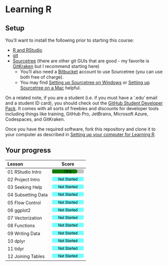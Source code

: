 Learning R
================

<!-- This file is not intended to be edited -->
<!-- Progress updates will be rendered automatically when pushing to GitHub -->

## Setup

You’ll want to install the following prior to starting this course:

- [R and RStudio](https://posit.co/download/rstudio-desktop/)
- [git](https://git-scm.com/book/en/v2/Getting-Started-Installing-Git)
- [Sourcetree](https://www.sourcetreeapp.com/) (there are other git GUIs
  that are good - my favorite is [GitKraken](https://www.gitkraken.com/)
  but I recommend starting here)
  - You’ll also need a [Bitbucket](https://bitbucket.org/) account to
    use Sourcetree (you can use both free of charge).
  - You may find [Setting up Sourcetree on Windows]() or [Setting up
    Sourcetree on a Mac]() helpful.

On a related note, if you are a student (i.e. if you must have a ‘.edu’
email and a student ID card), you should check out the [GitHub Student
Developer Pack](https://education.github.com/pack). It comes with all
sorts of freebies and discounts for developer tools including things
like training, GitHub Pro, JetBrains, Microsoft Azure, Codespaces, and
GitKraken.

Once you have the required software, fork this repository and clone it
to your computer as described in [Setting up your computer for Learning
R]().

## Your progress

| Lesson             |                                            Score                                            |
|:-------------------|:-------------------------------------------------------------------------------------------:|
| 01 RStudio Intro   |   <a href="Modules/01-RStudio-Intro/"><img src="Modules/01-RStudio-Intro/score0.png"></a>   |
| 02 Project Intro   |   <a href="Modules/02-Project-Intro/"><img src="Modules/02-Project-Intro/score0.png"></a>   |
| 03 Seeking Help    |    <a href="Modules/03-Seeking-Help/"><img src="Modules/03-Seeking-Help/score0.png"></a>    |
| 04 Subsetting Data | <a href="Modules/04-Subsetting-Data/"><img src="Modules/04-Subsetting-Data/score0.png"></a> |
| 05 Flow Control    |    <a href="Modules/05-Flow-Control/"><img src="Modules/05-Flow-Control/score0.png"></a>    |
| 06 ggplot2         |         <a href="Modules/06-ggplot2/"><img src="Modules/06-ggplot2/score0.png"></a>         |
| 07 Vectorization   |   <a href="Modules/07-Vectorization/"><img src="Modules/07-Vectorization/score0.png"></a>   |
| 08 Functions       |       <a href="Modules/08-Functions/"><img src="Modules/08-Functions/score0.png"></a>       |
| 09 Writing Data    |    <a href="Modules/09-Writing-Data/"><img src="Modules/09-Writing-Data/score0.png"></a>    |
| 10 dplyr           |           <a href="Modules/10-dplyr/"><img src="Modules/10-dplyr/score0.png"></a>           |
| 11 tidyr           |           <a href="Modules/11-tidyr/"><img src="Modules/11-tidyr/score0.png"></a>           |
| 12 Joining Tables  |  <a href="Modules/12-Joining-Tables/"><img src="Modules/12-Joining-Tables/score0.png"></a>  |
